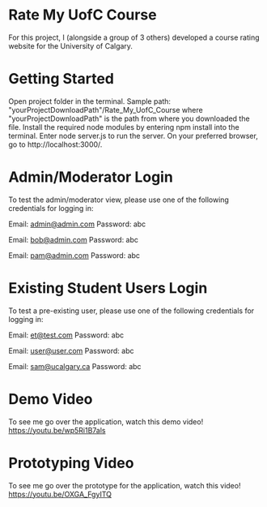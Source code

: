 # Rate My UofC Course


For this project, I (alongside a group of 3 others) developed a course rating website for the University of Calgary.

# Getting Started
Open project folder in the terminal. Sample path: "yourProjectDownloadPath"/Rate_My_UofC_Course where "yourProjectDownloadPath" is the path from where you downloaded the file.
Install the required node modules by entering npm install into the terminal.
Enter node server.js to run the server.
On your preferred browser, go to http://localhost:3000/.
# Admin/Moderator Login
To test the admin/moderator view, please use one of the following credentials for logging in:

Email: admin@admin.com
Password: abc

Email: bob@admin.com
Password: abc

Email: pam@admin.com
Password: abc

# Existing Student Users Login
To test a pre-existing user, please use one of the following credentials for logging in:

Email: et@test.com
Password: abc

Email: user@user.com
Password: abc

Email: sam@ucalgary.ca
Password: abc

# Demo Video
To see me go over the application, watch this demo video! <br />
https://youtu.be/wp5Ri1B7als

# Prototyping Video
To see me go over the prototype for the application, watch this video! <br />
https://youtu.be/OXGA_FgyITQ
